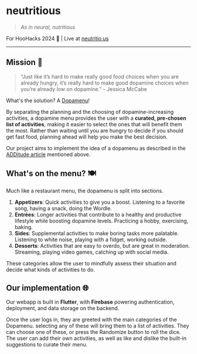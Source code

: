 # neutritious
> _As in neural, nutritious_

For HooHacks 2024 🦉 | Live at [neutritio.us](https://neutritio.us)

---

## Mission 🚀

> “Just like it’s hard to make really good food choices when you are already hungry, it’s really hard to make good dopamine choices when you’re already low on dopamine.”
> \- Jessica McCabe

What's the solution? A [Dopamenu](https://www.additudemag.com/dopamenu-dopamine-menu-adhd-brain/)!

By separating the planning and the choosing of dopamine-increasing activities, a dopamine menu provides the user with a **curated, pre-chosen list of activities**, making it easier to select the ones that will benefit them the most. Rather than waiting until you are hungry to decide if you should get fast food, planning ahead will help you make the best decision.

Our project aims to implement the idea of a dopamenu as described in the [ADDitude article](https://www.additudemag.com/dopamenu-dopamine-menu-adhd-brain/) mentioned above.

## What's on the menu? 🍽️

Much like a restaurant menu, the dopamenu is split into sections.

1. **Appetizers**: Quick activities to give you a boost. Listening to a favorite song, having a snack, doing the Wordle.
2. **Entrées**: Longer activities that contribute to a healthy and productive lifestyle while boosting dopamine levels. Practicing a hobby, exercising, baking.
3. **Sides**: Supplemental activities to make boring tasks more palatable. Listening to white noise, playing with a fidget, working outside.
4. **Desserts**: Activities that are easy to overdo, but are great in moderation. Streaming, playing video games, catching up with social media.

These categories allow the user to mindfully assess their situation and decide what kinds of activities to do.

## Our implementation 🌐

Our webapp is built in **Flutter**, with **Firebase** powering authentication, deployment, and data storage on the backend.

Once the user logs in, they are greeted with the main categories of the Dopamenu. selecting any of these will bring them to a list of activities. They can choose one of these, or press the Randomize button to roll the dice. The user can add their own activities, as well as like and dislike the built-in suggestions to curate their menu.

